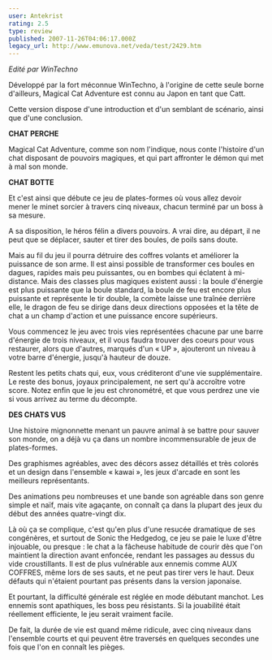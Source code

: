 ```yaml
---
user: Antekrist
rating: 2.5
type: review
published: 2007-11-26T04:06:17.000Z
legacy_url: http://www.emunova.net/veda/test/2429.htm
---
```

_Edité par WinTechno_  

  

Développé par la fort méconnue WinTechno, à l'origine de cette seule borne d'ailleurs, Magical Cat Adventure est connu au Japon en tant que Catt.  

Cette version dispose d'une introduction et d'un semblant de scénario, ainsi que d'une conclusion.  

  

**CHAT PERCHE**  

Magical Cat Adventure, comme son nom l'indique, nous conte l'histoire d'un chat disposant de pouvoirs magiques, et qui part affronter le démon qui met à mal son monde.  

  

**CHAT BOTTE**  

Et c'est ainsi que débute ce jeu de plates-formes où vous allez devoir mener le minet sorcier à travers cinq niveaux, chacun terminé par un boss à sa mesure.  

A sa disposition, le héros félin a divers pouvoirs. A vrai dire, au départ, il ne peut que se déplacer, sauter et tirer des boules, de poils sans doute.  

Mais au fil du jeu il pourra détruire des coffres volants et améliorer la puissance de son arme. Il est ainsi possible de transformer ces boules en dagues, rapides mais peu puissantes, ou en bombes qui éclatent à mi-distance. Mais des classes plus magiques existent aussi : la boule d'énergie est plus puissante que la boule standard, la boule de feu est encore plus puissante et représente le tir double, la comète laisse une traînée derrière elle, le dragon de feu se dirige dans deux directions opposées et la tête de chat a un champ d'action et une puissance encore supérieurs.  

Vous commencez le jeu avec trois vies représentées chacune par une barre d'énergie de trois niveaux, et il vous faudra trouver des coeurs pour vous restaurer, alors que d'autres, marqués d'un « UP », ajouteront un niveau à votre barre d'énergie, jusqu'à hauteur de douze.  

Restent les petits chats qui, eux, vous créditeront d'une vie supplémentaire. Le reste des bonus, joyaux principalement, ne sert qu'à accroître votre score. Notez enfin que le jeu est chronométré, et que vous perdrez une vie si vous arrivez au terme du décompte.  

  

**DES CHATS VUS**  

Une histoire mignonnette menant un pauvre animal à se battre pour sauver son monde, on a déjà vu ça dans un nombre incommensurable de jeux de plates-formes.  

Des graphismes agréables, avec des décors assez détaillés et très colorés et un design dans l'ensemble « kawai », les jeux d'arcade en sont les meilleurs représentants.  

Des animations peu nombreuses et une bande son agréable dans son genre simple et naïf, mais vite agaçante, on connaît ça dans la plupart des jeux du début des années quatre-vingt dix.  

Là où ça se complique, c'est qu'en plus d'une resucée dramatique de ses congénères, et surtout de Sonic the Hedgedog, ce jeu se paie le luxe d'être injouable, ou presque : le chat a la fâcheuse habitude de courir dès que l'on maintient la direction avant enfoncée, rendant les passages au dessus du vide croustillants. Il est de plus vulnérable aux ennemis comme AUX COFFRES, même lors de ses sauts, et ne peut pas tirer vers le haut. Deux défauts qui n'étaient pourtant pas présents dans la version japonaise.  

Et pourtant, la difficulté générale est réglée en mode débutant manchot. Les ennemis sont apathiques, les boss peu résistants. Si la jouabilité était réellement efficiente, le jeu serait vraiment facile.  

De fait, la durée de vie est quand même ridicule, avec cinq niveaux dans l'ensemble courts et qui peuvent être traversés en quelques secondes une fois que l'on en connaît les pièges.
